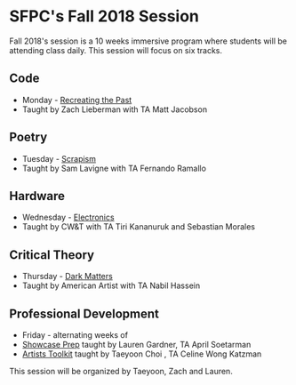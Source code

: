 # SFPC's Fall 2018 Session

Fall 2018's session is a 10 weeks immersive program where students will be attending class daily. This session will focus on six tracks.

## Code 
* Monday - [Recreating the Past](https://github.com/ofZach/SFPC_RTP_fall18) 
* Taught by Zach Lieberman with TA Matt Jacobson

## Poetry 
* Tuesday - [Scrapism](https://github.com/antiboredom/sfpc-scrapism) 
* Taught by Sam Lavigne with TA Fernando Ramallo

## Hardware 
* Wednesday - [Electronics](https://docs.google.com/document/d/17PRhclGgFbqxA5pby3-XkEjNNuzww78ieZB8ZJYI38g/edit) 
* Taught by CW&T with TA Tiri Kananuruk and Sebastian Morales 

## Critical Theory
* Thursday - [Dark Matters](https://github.com/0ld-h3ad/DarkMatters-Fall2018) 
* Taught by American Artist with TA Nabil Hassein

## Professional Development 
* Friday - alternating weeks of
* [Showcase Prep](https://github.com/poohlaga/Showcase-Class---SFPC-Fall-2018) taught by Lauren Gardner, TA April Soetarman
* [Artists Toolkit](https://github.com/tchoi8/ArtistsToolkit) taught by Taeyoon Choi , TA Celine Wong Katzman


This session will be organized by Taeyoon, Zach and Lauren.
